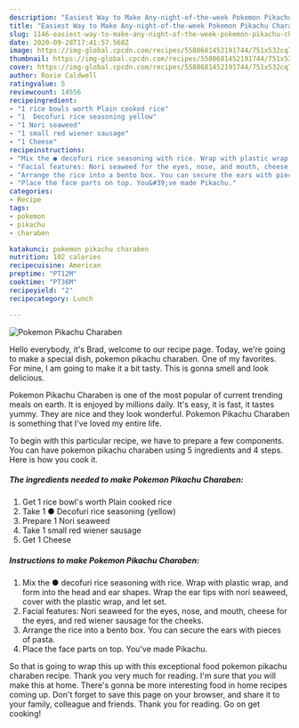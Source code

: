 ```yaml
---
description: "Easiest Way to Make Any-night-of-the-week Pokemon Pikachu Charaben"
title: "Easiest Way to Make Any-night-of-the-week Pokemon Pikachu Charaben"
slug: 1146-easiest-way-to-make-any-night-of-the-week-pokemon-pikachu-charaben
date: 2020-09-28T17:41:57.568Z
image: https://img-global.cpcdn.com/recipes/5580681452191744/751x532cq70/pokemon-pikachu-charaben-recipe-main-photo.jpg
thumbnail: https://img-global.cpcdn.com/recipes/5580681452191744/751x532cq70/pokemon-pikachu-charaben-recipe-main-photo.jpg
cover: https://img-global.cpcdn.com/recipes/5580681452191744/751x532cq70/pokemon-pikachu-charaben-recipe-main-photo.jpg
author: Roxie Caldwell
ratingvalue: 5
reviewcount: 14556
recipeingredient:
- "1 rice bowls worth Plain cooked rice"
- "1  Decofuri rice seasoning yellow"
- "1 Nori seaweed"
- "1 small red wiener sausage"
- "1 Cheese"
recipeinstructions:
- "Mix the ● decofuri rice seasoning with rice. Wrap with plastic wrap, and form into the head and ear shapes. Wrap the ear tips with nori seaweed, cover with the plastic wrap, and let set."
- "Facial features: Nori seaweed for the eyes, nose, and mouth, cheese for the eyes, and red wiener sausage for the cheeks."
- "Arrange the rice into a bento box. You can secure the ears with pieces of pasta."
- "Place the face parts on top. You&#39;ve made Pikachu."
categories:
- Recipe
tags:
- pokemon
- pikachu
- charaben

katakunci: pokemon pikachu charaben 
nutrition: 102 calories
recipecuisine: American
preptime: "PT12M"
cooktime: "PT36M"
recipeyield: "2"
recipecategory: Lunch

---
```



![Pokemon Pikachu Charaben](https://img-global.cpcdn.com/recipes/5580681452191744/751x532cq70/pokemon-pikachu-charaben-recipe-main-photo.jpg)

Hello everybody, it's Brad, welcome to our recipe page. Today, we're going to make a special dish, pokemon pikachu charaben. One of my favorites. For mine, I am going to make it a bit tasty. This is gonna smell and look delicious.

Pokemon Pikachu Charaben is one of the most popular of current trending meals on earth. It is enjoyed by millions daily. It's easy, it is fast, it tastes yummy. They are nice and they look wonderful. Pokemon Pikachu Charaben is something that I've loved my entire life.




To begin with this particular recipe, we have to prepare a few components. You can have pokemon pikachu charaben using 5 ingredients and 4 steps. Here is how you cook it.

<!--inarticleads1-->

##### The ingredients needed to make Pokemon Pikachu Charaben:

1. Get 1 rice bowl&#39;s worth Plain cooked rice
1. Take 1 ● Decofuri rice seasoning (yellow)
1. Prepare 1 Nori seaweed
1. Take 1 small red wiener sausage
1. Get 1 Cheese




<!--inarticleads2-->

##### Instructions to make Pokemon Pikachu Charaben:

1. Mix the ● decofuri rice seasoning with rice. Wrap with plastic wrap, and form into the head and ear shapes. Wrap the ear tips with nori seaweed, cover with the plastic wrap, and let set.
1. Facial features: Nori seaweed for the eyes, nose, and mouth, cheese for the eyes, and red wiener sausage for the cheeks.
1. Arrange the rice into a bento box. You can secure the ears with pieces of pasta.
1. Place the face parts on top. You&#39;ve made Pikachu.




So that is going to wrap this up with this exceptional food pokemon pikachu charaben recipe. Thank you very much for reading. I'm sure that you will make this at home. There's gonna be more interesting food in home recipes coming up. Don't forget to save this page on your browser, and share it to your family, colleague and friends. Thank you for reading. Go on get cooking!

